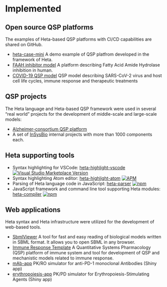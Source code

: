 # Implemented

## Open source QSP platforms

The examples of Heta-based QSP platforms with CI/CD capabilities are shared on GitHub.

- [heta-case-mini](https://github.com/insysbio/heta-case-mini/)
    A demo example of QSP platfrom developed in the framework of Heta.
- [FAAH inhibitor model](https://github.com/insysbio/faah-inhibitor)
    A platform describing Fatty Acid Amide Hydrolase inhibition in human.
- [COVID-19 QSP model](https://github.com/insysbio/covid19-qsp-model)
    QSP model describing SARS-CoV-2 virus and host cell life cycles, immune response and therapeutic treatments

## QSP projects

The Heta language and Heta-based QSP framework were used in several “real world” projects for the development of middle-scale and large-scale models:
-  [Alzheimer-consortium QSP platform](http://insysbio.com/en/news/20180910)
-  A set of [InSysBio](http://insysbio.com) internal projects with more than 1000 components each.

## Heta supporting tools

- Syntax highlighting for VSCode: [heta-highlight-vscode](https://github.com/insysbio/heta-highlight-vscode) [![Visual Studio Marketplace Version](https://img.shields.io/visual-studio-marketplace/v/insysbio.heta-highlight-vscode?label=VSMarket)](https://marketplace.visualstudio.com/items?itemName=insysbio.heta-highlight-vscode)
- Syntax highlighting Atom editor: [heta-highlight-atom](https://github.com/insysbio/heta-highlight-atom) [![APM](https://img.shields.io/apm/v/language-heta)](https://atom.io/packages/language-heta)
- Parsing of Heta language code in JavaScript: [heta-parser](https://github.com/insysbio/heta-parser) [![npm](https://img.shields.io/npm/v/heta-parser)](https://www.npmjs.com/package/heta-parser)
- JavaScript framework and command line tool supporting Heta modules: [heta-compiler](https://github.com/hetalang/heta-compiler) [![npm](https://img.shields.io/npm/v/heta-compiler)](https://www.npmjs.com/package/heta-compiler)

## Web applications

Heta syntax and Heta infrastructure were utilized for the development of web-based tools.

- [SbmlViewer](https://sv.insysbio.com/)
    A tool for fast and easy reading of biological models written in SBML format. It allows you to open SBML in any browser.
- [Immune Response Template](https://irt.insysbio.com)
    A Quantitative Systems Pharmacology (QSP) platform of immune system and tool for development of QSP and mechanistic models related to immune response.
- [mAb-app](https://insysbio.shinyapps.io/mAb-app/)
    PK/RO simulator for anti-PD-1 monoclonal Antibodies (Shiny app)
- [erythropoiesis-app](http://insysbio.shinyapps.io/erythropoiesis-app/)
    PK/PD simulator for Erythropoiesis-Stimulating Agents (Shiny app)

